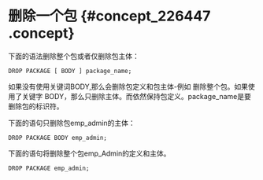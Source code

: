 # 删除一个包 {#concept_226447 .concept}

下面的语法删除整个包或者仅删除包主体：

``` {#codeblock_ibw_5n9_wrx}
DROP PACKAGE [ BODY ] package_name;
```

如果没有使用关键词BODY,那么会删除包定义和包主体-例如 删除整个包。如果使用了关键字 BODY，那么只删除主体。而依然保持包定义。package\_name是要删除包的标识符。

下面的语句只删除包emp\_admin的主体：

``` {#codeblock_q6t_gxs_ga2}
DROP PACKAGE BODY emp_admin;
```

下面的语句将删除整个包emp\_Admin的定义和主体。

``` {#codeblock_63g_k1j_tgj}
DROP PACKAGE emp_admin;
```

